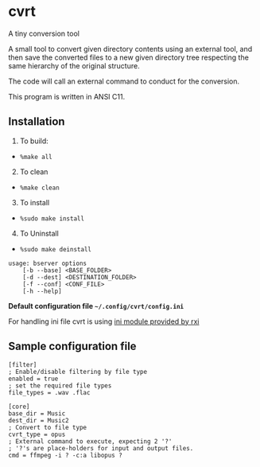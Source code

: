 # cvrt

A tiny conversion tool 


A small tool to convert given directory contents using an external tool, and then save the converted files to a new given directory tree respecting the same hierarchy of the original structure. 

The code will call an external command to conduct for the conversion. 

This program is written in ANSI C11.

## Installation

1. To build:
* `%make all`
2. To clean
* `%make clean`
3. To install 
* `%sudo make install`
4. To Uninstall
* `%sudo make deinstall`

```
usage: bserver options
	[-b --base]	<BASE_FOLDER>
	[-d --dest]	<DESTINATION_FOLDER>
	[-f --conf]	<CONF_FILE>
	[-h --help]
```

**Default configuration file `~/.config/cvrt/config.ini`**

For handling ini file cvrt is using [ini module provided by rxi](https://github.com/rxi/ini) 

## Sample configuration file
```
[filter]
; Enable/disable filtering by file type
enabled = true
; set the required file types
file_types = .wav .flac

[core]
base_dir = Music
dest_dir = Music2
; Convert to file type
cvrt_type = opus
; External command to execute, expecting 2 '?'
; '?'s are place-holders for input and output files.
cmd = ffmpeg -i ? -c:a libopus ?
```
